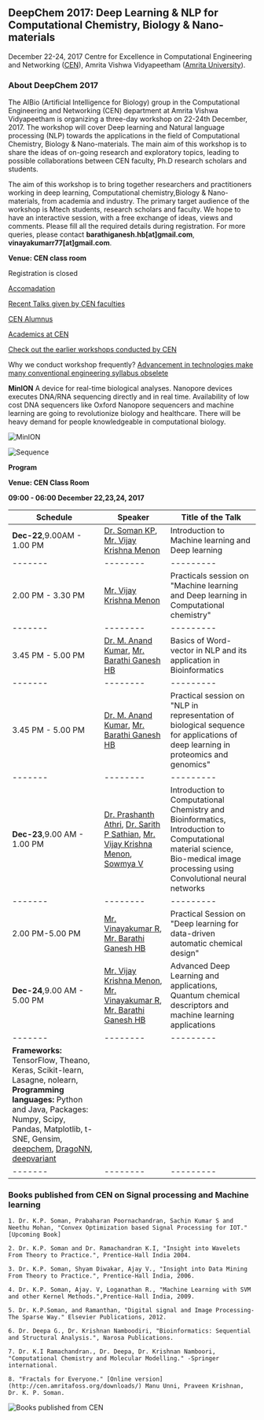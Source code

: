 ## DeepChem 2017: Deep Learning & NLP for Computational Chemistry, Biology & Nano-materials

December 22-24, 2017
Centre for Excellence in Computational Engineering and Networking ([CEN](https://www.amrita.edu/center/computational-engineering-and-networking)),
Amrita Vishwa Vidyapeetham ([Amrita University](https://www.amrita.edu/)).

### About DeepChem 2017

The AIBio (Artificial Intelligence for Biology) group in the Computational Engineering and Networking (CEN) department at Amrita Vishwa Vidyapeetham is organizing a three-day workshop on 22-24th December, 2017. The workshop will cover Deep learning and Natural language processing (NLP) towards the applications in the field of Computational Chemistry, Biology & Nano-materials. The main aim of this workshop is to share the ideas of on-going research and exploratory topics, leading to possible collaborations between CEN faculty, Ph.D research scholars and students.

The aim of this workshop is to bring together researchers and practitioners working in deep learning, Computational chemistry,Biology & Nano-materials, from academia and industry. The primary target audience of the workshop is Mtech students, research scholars and faculty. We hope to have an interactive session, with a free exchange of ideas, views and comments. Please fill all the required details during registration. For more queries, please contact **barathiganesh.hb[at]gmail.com**, **vinayakumarr77[at]gmail.com**.

**Venue: CEN class room** 

Registration is closed

[Accomadation](https://docs.google.com/forms/d/1w4BnP-1_X5egt42WmcTPcUyYLHTrtlBN2FJYGVLPq3c)

[Recent Talks given by CEN faculties](https://barathiganesh-hb.github.io/cen-talks/)

[CEN Alumnus](http://nlp.amrita.edu/students/index.html)

[Academics at CEN](http://nlp.amrita.edu/cenalumini/cen-alumini.html)

[Check out the earlier workshops conducted by CEN](https://barathiganesh-hb.github.io/cen-workshops/)

Why we conduct workshop frequently?
[Advancement in technologies make many conventional engineering syllabus obselete](https://github.com/BarathiGanesh-HB/cen-deepchem2017/blob/master/RIP.pdf)

**MinION** A device for real-time biological analyses. Nanopore devices executes DNA/RNA sequencing directly and in real time. Availability of low cost DNA sequencers like Oxford Nanopore sequencers and machine learning are going to revolutionize biology and healthcare. There will be heavy demand for people knowledgeable in computational biology.

![MinION]({{"minion-cutout.png"}})

![Sequence]({{"sequencing-animated_0.gif"}})

**Program**

**Venue: CEN Class Room**

**09:00 - 06:00   December 22,23,24, 2017**

| Schedule | Speaker | Title of the Talk |
|-------|--------|---------|
| **Dec-22**,9.00AM - 1.00 PM | [Dr. Soman KP](http://nlp.amrita.edu:8080/somankp/index.html), [Mr. Vijay Krishna Menon](https://www.amrita.edu/faculty/m-vijaykrishna) | Introduction to Machine learning and Deep learning |
|-------|--------|---------|
| 2.00 PM - 3.30 PM | [Mr. Vijay Krishna Menon](https://www.amrita.edu/faculty/m-vijaykrishna) | Practicals session on "Machine learning and Deep learning in Computational chemistry" |
|-------|--------|---------|
| 3.45 PM - 5.00 PM | [Dr. M. Anand Kumar](https://www.amrita.edu/faculty/m-anandkumar), [Mr. Barathi Ganesh HB](https://sites.google.com/site/barathiganeshhb/) | Basics of Word-vector in NLP and its application in Bioinformatics |
|-------|--------|---------|
| 3.45 PM - 5.00 PM | [Dr. M. Anand Kumar](https://www.amrita.edu/faculty/m-anandkumar), [Mr. Barathi Ganesh HB](https://sites.google.com/site/barathiganeshhb/) | Practical session on "NLP in representation of biological sequence for applications of deep learning in proteomics and genomics" |
|-------|--------|---------|
| **Dec-23**,9.00 AM - 1.00 PM | [Dr. Prashanth Athri](https://www.amrita.edu/faculty/a-prashanth), [Dr. Sarith P Sathian](https://www.iitm.ac.in/info/fac/sarith), [Mr. Vijay Krishna Menon](https://www.amrita.edu/faculty/m-vijaykrishna), [Sowmya V](https://www.amrita.edu/faculty/v-sowmya) | Introduction to Computational Chemistry and Bioinformatics, Introduction to Computational material science, Bio-medical image processing using Convolutional neural networks  |
|-------|--------|---------|
| 2.00 PM-5.00 PM | [Mr. Vinayakumar R](https://sites.google.com/site/vinayakumarr77/), [Mr. Barathi Ganesh HB](https://sites.google.com/site/barathiganeshhb/) | Practical Session on "Deep learning for data-driven automatic chemical design" |
| **Dec-24**,9.00 AM - 5.00 PM | [Mr. Vijay Krishna Menon](https://www.amrita.edu/faculty/m-vijaykrishna), [Mr. Vinayakumar R](https://sites.google.com/site/vinayakumarr77/), [Mr. Barathi Ganesh HB](https://sites.google.com/site/barathiganeshhb/) | Advanced Deep Learning and applications, Quantum chemical descriptors and machine learning applications |
|-------|--------|---------|
|**Frameworks:** TensorFlow, Theano, Keras, Scikit-learn, Lasagne, nolearn, **Programming languages:** Python and Java, Packages: Numpy, Scipy, Pandas, Matplotlib, t-SNE, Gensim, [deepchem](https://github.com/deepchem/deepchem), [DragoNN](https://kundajelab.github.io/dragonn/), [deepvariant](https://github.com/google/deepvariant)||
|-------|--------|---------|

### Books published from CEN on Signal processing and Machine learning

    1. Dr. K.P. Soman, Prabaharan Poornachandran, Sachin Kumar S and Neethu Mohan, "Convex Optimization based Signal Processing for IOT." [Upcoming Book]

    2. Dr. K.P. Soman and Dr. Ramachandran K.I, "Insight into Wavelets From Theory to Practice.", Prentice-Hall India 2004.

    3. Dr. K.P. Soman, Shyam Diwakar, Ajay V., "Insight into Data Mining From Theory to Practice.", Prentice-Hall India, 2006.

    4. Dr. K.P. Soman, Ajay. V, Loganathan R., "Machine Learning with SVM and other Kernel Methods.",Prentice-Hall India, 2009.

    5. Dr. K.P.Soman, and Ramanthan, "Digital signal and Image Processing-The Sparse Way." Elsevier Publications, 2012.

    6. Dr. Deepa G., Dr. Krishnan Namboodiri, "Bioinformatics: Sequential and Structural Analysis.", Narosa Publications.

    7. Dr. K.I Ramachandran., Dr. Deepa, Dr. Krishnan Namboori, "Computational Chemistry and Molecular Modelling." -Springer international.

    8. "Fractals for Everyone." [Online version](http://cen.amritafoss.org/downloads/) Manu Unni, Praveen Krishnan, Dr. K. P. Soman.

![Books published from CEN]({{"books.png"}})
